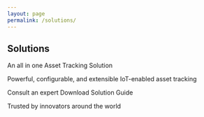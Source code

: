 ```yaml
---
layout: page
permalink: /solutions/
---
```


## Solutions
An all in one Asset Tracking Solution

Powerful, configurable, and extensible IoT-enabled asset tracking

Consult an expert Download Solution Guide

Trusted by innovators around the world


